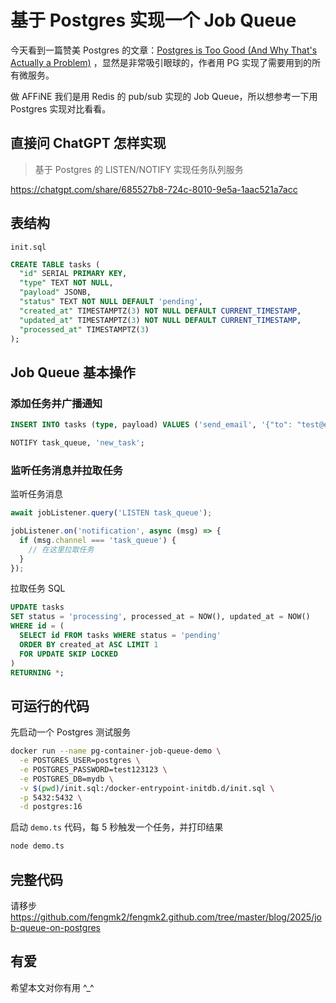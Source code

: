 # 基于 Postgres 实现一个 Job Queue

今天看到一篇赞美 Postgres 的文章：[Postgres is Too Good (And Why That's Actually a Problem)](https://dev.to/shayy/postgres-is-too-good-and-why-thats-actually-a-problem-4imc) ，显然是非常吸引眼球的，作者用 PG 实现了需要用到的所有微服务。

做 AFFiNE 我们是用 Redis 的 pub/sub 实现的 Job Queue，所以想参考一下用 Postgres 实现对比看看。

## 直接问 ChatGPT 怎样实现

> 基于 Postgres 的 LISTEN/NOTIFY 实现任务队列服务

https://chatgpt.com/share/685527b8-724c-8010-9e5a-1aac521a7acc

## 表结构

`init.sql`

```sql
CREATE TABLE tasks (
  "id" SERIAL PRIMARY KEY,
  "type" TEXT NOT NULL,
  "payload" JSONB,
  "status" TEXT NOT NULL DEFAULT 'pending',
  "created_at" TIMESTAMPTZ(3) NOT NULL DEFAULT CURRENT_TIMESTAMP,
  "updated_at" TIMESTAMPTZ(3) NOT NULL DEFAULT CURRENT_TIMESTAMP,
  "processed_at" TIMESTAMPTZ(3)
);
```

## Job Queue 基本操作

### 添加任务并广播通知

```sql
INSERT INTO tasks (type, payload) VALUES ('send_email', '{"to": "test@example.com"}');

NOTIFY task_queue, 'new_task';
```

### 监听任务消息并拉取任务

监听任务消息

```ts
await jobListener.query('LISTEN task_queue');

jobListener.on('notification', async (msg) => {
  if (msg.channel === 'task_queue') {
    // 在这里拉取任务
  }
});
```

拉取任务 SQL

```sql
UPDATE tasks
SET status = 'processing', processed_at = NOW(), updated_at = NOW()
WHERE id = (
  SELECT id FROM tasks WHERE status = 'pending'
  ORDER BY created_at ASC LIMIT 1
  FOR UPDATE SKIP LOCKED
)
RETURNING *;
```

## 可运行的代码

先启动一个 Postgres 测试服务

```bash
docker run --name pg-container-job-queue-demo \
  -e POSTGRES_USER=postgres \
  -e POSTGRES_PASSWORD=test123123 \
  -e POSTGRES_DB=mydb \
  -v $(pwd)/init.sql:/docker-entrypoint-initdb.d/init.sql \
  -p 5432:5432 \
  -d postgres:16
```

启动 `demo.ts` 代码，每 5 秒触发一个任务，并打印结果

```bash
node demo.ts
```

## 完整代码

请移步 https://github.com/fengmk2/fengmk2.github.com/tree/master/blog/2025/job-queue-on-postgres

## 有爱

希望本文对你有用 ^_^
